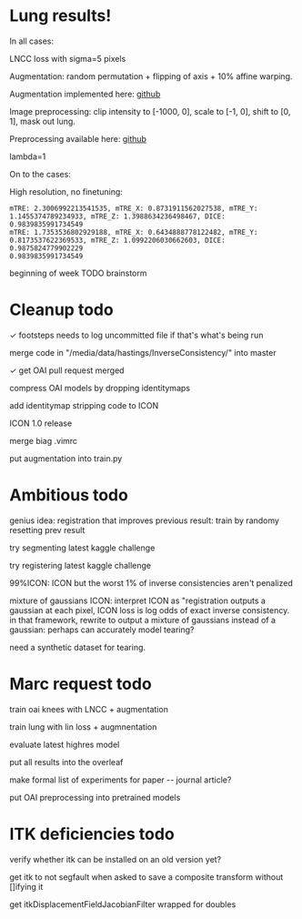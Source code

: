 # Lung results!

In all cases: 

LNCC loss with sigma=5 pixels

Augmentation: random permutation + flipping of axis + 10% affine warping.

Augmentation implemented here: [github](https://github.com/HastingsGreer/ICON_lung/blob/d1576a0131c4d7783987ee6292ed13f07113a748/triple_deformable_lung.py#L68)

Image preprocessing: clip intensity to [-1000, 0], scale to [-1, 0], shift to [0, 1], mask out lung.

Preprocessing available here: [github](https://github.com/uncbiag/ICON/blob/545fb1cac7429b35c2447a351a44f5d870917834/src/icon_registration/pretrained_models/lung_ct.py#L33)

lambda=1

On to the cases:

High resolution, no finetuning:

```
mTRE: 2.3006992213541535, mTRE_X: 0.8731911562027538, mTRE_Y: 1.1455374789234933, mTRE_Z: 1.3988634236498467, DICE: 0.9839835991734549
mTRE: 1.7353536802929188, mTRE_X: 0.6434888778122482, mTRE_Y: 0.8173537622369533, mTRE_Z: 1.0992206030662603, DICE: 0.9875824779902229
0.9839835991734549
```






beginning of week TODO brainstorm

# Cleanup todo

✓ footsteps needs to log uncommitted file if that's what's being run

merge code in "/media/data/hastings/InverseConsistency/" into master

✓ get OAI pull request merged

compress OAI models by dropping identitymaps

add identitymap stripping code to ICON

ICON 1.0 release

merge biag .vimrc

put augmentation into train.py

# Ambitious todo

genius idea: registration that improves previous result: train by randomy resetting prev result

try segmenting latest kaggle challenge

try registering latest kaggle challenge

99%ICON: ICON but the worst 1% of inverse consistencies aren't penalized

mixture of gaussians ICON:
	interpret ICON as "registration outputs a gaussian at each pixel, ICON loss is log odds of exact inverse consistency. 
	in that framework, rewrite to output a mixture of gaussians instead of a gaussian: perhaps can accurately model tearing?

need a synthetic dataset for tearing.

# Marc request todo

train oai knees with LNCC + augmentation

train lung with lin loss + augmnentation

evaluate latest highres model

put all results into the overleaf

make formal list of experiments for paper -- journal article?

put OAI preprocessing into pretrained models


# ITK deficiencies todo

verify whether itk can be installed on an old version yet?

get itk to not segfault when asked to save a composite transform without []ifying it

get itkDisplacementFieldJacobianFilter wrapped for doubles



 
